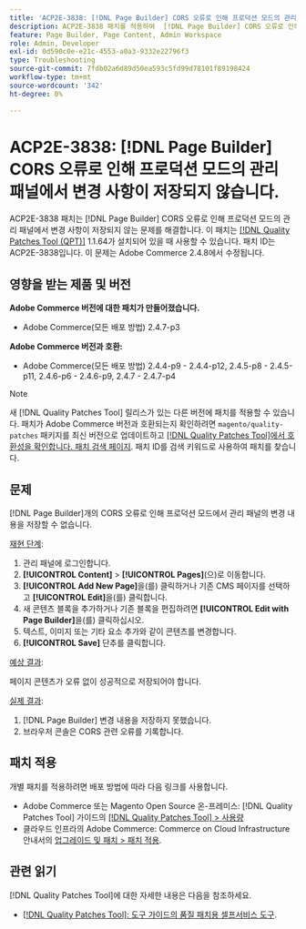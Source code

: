 ```yaml
---
title: 'ACP2E-3838: [!DNL Page Builder] CORS 오류로 인해 프로덕션 모드의 관리 패널에서 변경 사항이 저장되지 않습니다.'
description: ACP2E-3838 패치를 적용하여  [!DNL Page Builder] CORS 오류로 인해 프로덕션 모드의 관리 패널에 변경 사항이 저장되지 않는 Adobe Commerce 문제를 해결합니다.
feature: Page Builder, Page Content, Admin Workspace
role: Admin, Developer
exl-id: 0d590c0e-e21c-4553-a0a3-9332e22796f3
type: Troubleshooting
source-git-commit: 7fdb02a6d89d50ea593c5fd99d78101f89198424
workflow-type: tm+mt
source-wordcount: '342'
ht-degree: 0%

---
```


# ACP2E-3838: [!DNL Page Builder] CORS 오류로 인해 프로덕션 모드의 관리 패널에서 변경 사항이 저장되지 않습니다.

ACP2E-3838 패치는 [!DNL Page Builder] CORS 오류로 인해 프로덕션 모드의 관리 패널에서 변경 사항이 저장되지 않는 문제를 해결합니다. 이 패치는 [[!DNL Quality Patches Tool (QPT)]](/help/tools/quality-patches-tool/quality-patches-tool-to-self-serve-quality-patches.md) 1.1.64가 설치되어 있을 때 사용할 수 있습니다. 패치 ID는 ACP2E-3838입니다. 이 문제는 Adobe Commerce 2.4.8에서 수정됩니다.

## 영향을 받는 제품 및 버전

**Adobe Commerce 버전에 대한 패치가 만들어졌습니다.**

* Adobe Commerce(모든 배포 방법) 2.4.7-p3

**Adobe Commerce 버전과 호환:**

* Adobe Commerce(모든 배포 방법) 2.4.4-p9 - 2.4.4-p12, 2.4.5-p8 - 2.4.5-p11, 2.4.6-p6 - 2.4.6-p9, 2.4.7 - 2.4.7-p4

>[!NOTE]
>
>새 [!DNL Quality Patches Tool] 릴리스가 있는 다른 버전에 패치를 적용할 수 있습니다. 패치가 Adobe Commerce 버전과 호환되는지 확인하려면 `magento/quality-patches` 패키지를 최신 버전으로 업데이트하고 [[!DNL Quality Patches Tool]에서 호환성을 확인합니다. 패치 검색 페이지](https://experienceleague.adobe.com/tools/commerce-quality-patches/index.html). 패치 ID를 검색 키워드로 사용하여 패치를 찾습니다.

## 문제

[!DNL Page Builder]개의 CORS 오류로 인해 프로덕션 모드에서 관리 패널의 변경 내용을 저장할 수 없습니다.

<u>재현 단계</u>:

1. 관리 패널에 로그인합니다.
1. **[!UICONTROL Content]** > **[!UICONTROL Pages]**(으)로 이동합니다.
1. **[!UICONTROL Add New Page]**&#x200B;을(를) 클릭하거나 기존 CMS 페이지를 선택하고 **[!UICONTROL Edit]**&#x200B;을(를) 클릭합니다.
1. 새 콘텐츠 블록을 추가하거나 기존 블록을 편집하려면 **[!UICONTROL Edit with Page Builder]**&#x200B;을(를) 클릭하십시오.
1. 텍스트, 이미지 또는 기타 요소 추가와 같이 콘텐츠를 변경합니다.
1. **[!UICONTROL Save]** 단추를 클릭합니다.

<u>예상 결과</u>:

페이지 콘텐츠가 오류 없이 성공적으로 저장되어야 합니다.

<u>실제 결과</u>:

1. [!DNL Page Builder] 변경 내용을 저장하지 못했습니다.
1. 브라우저 콘솔은 CORS 관련 오류를 기록합니다.

## 패치 적용

개별 패치를 적용하려면 배포 방법에 따라 다음 링크를 사용합니다.

* Adobe Commerce 또는 Magento Open Source 온-프레미스: [!DNL Quality Patches Tool] 가이드의 [[!DNL Quality Patches Tool] > 사용량](/help/tools/quality-patches-tool/usage.md)
* 클라우드 인프라의 Adobe Commerce: Commerce on Cloud Infrastructure 안내서의 [업그레이드 및 패치 > 패치 적용](https://experienceleague.adobe.com/docs/commerce-cloud-service/user-guide/develop/upgrade/apply-patches.html).

## 관련 읽기

[!DNL Quality Patches Tool]에 대한 자세한 내용은 다음을 참조하세요.

* [[!DNL Quality Patches Tool]: 도구 가이드의 품질 패치용 셀프서비스 도구](/help/tools/quality-patches-tool/quality-patches-tool-to-self-serve-quality-patches.md).
